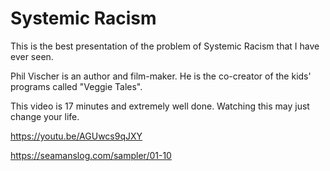 # Systemic Racism

This is the best presentation of the problem of Systemic Racism that I have ever seen.

Phil Vischer is an author and film-maker.  He is the co-creator of the kids' programs called "Veggie Tales".  

This video is 17 minutes and extremely well done. Watching this may just change your life.

https://youtu.be/AGUwcs9qJXY


https://seamanslog.com/sampler/01-10


